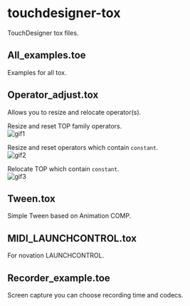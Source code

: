 # touchdesigner-tox

TouchDesigner tox files.

## All_examples.toe

Examples for all tox.

## Operator_adjust.tox

Allows you to resize and relocate operator(s).

Resize and reset TOP family operators.<br>
![gif1](https://github.com/chimanaco/touchdesigner-tox/blob/media/20171207_1.gif)

Resize and reset operators which contain `constant`.<br>
![gif2](https://github.com/chimanaco/touchdesigner-tox/blob/media/20171207_2.gif)

Relocate TOP which contain `constant`.<br>
![gif3](https://github.com/chimanaco/touchdesigner-tox/blob/media/20171207_3.gif)

## Tween.tox

Simple Tween based on Animation COMP.

## MIDI_LAUNCHCONTROL.tox

For novation LAUNCHCONTROL.

## Recorder_example.toe

Screen capture you can choose recording time and codecs. 
